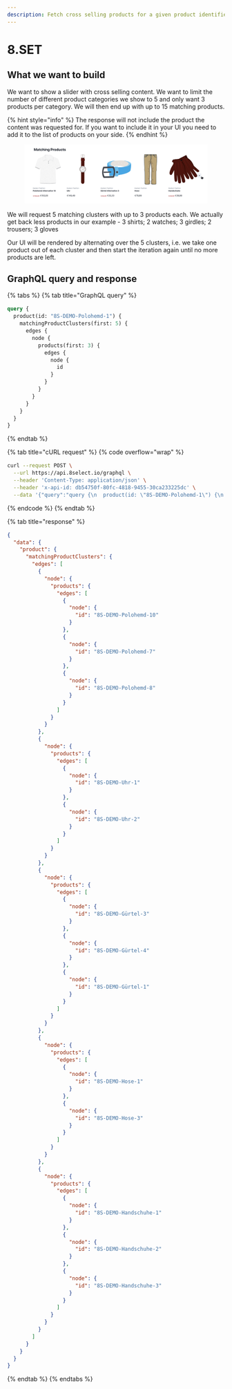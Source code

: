 ```yaml
---
description: Fetch cross selling products for a given product identifier.
---
```


# 8.SET

## What we want to build

We want to show a slider with cross selling content. We want to limit the number of different product categories we show to 5 and only want 3 products per category. We will then end up with up to 15 matching products.

{% hint style="info" %}
The response will not include the product the content was requested for. If you want to include it in your UI you need to add it to the list of products on your side.
{% endhint %}

<figure><img src="../../.gitbook/assets/set-wo-trigger.gif" alt=""><figcaption></figcaption></figure>

We will request 5 matching clusters with up to 3 products each. We actually get back less products in our example - 3 shirts; 2 watches; 3 girdles; 2 trousers; 3 gloves

Our UI will be rendered by alternating over the 5 clusters, i.e. we take one product out of each cluster and then start the iteration again until no more products are left.

## GraphQL query and response

{% tabs %}
{% tab title="GraphQL query" %}
```graphql
query {
  product(id: "8S-DEMO-Polohemd-1") {
    matchingProductClusters(first: 5) {
      edges {
        node {
          products(first: 3) {
            edges {
              node {
                id
              }
            }
          }
        }
      }
    }
  }
}

```
{% endtab %}

{% tab title="cURL request" %}
{% code overflow="wrap" %}
```bash
curl --request POST \
  --url https://api.8select.io/graphql \
  --header 'Content-Type: application/json' \
  --header 'x-api-id: db54750f-80fc-4818-9455-30ca233225dc' \
  --data '{"query":"query {\n  product(id: \"8S-DEMO-Polohemd-1\") {\n    matchingProductClusters(first: 5) {\n      edges {\n        node {\n          products(first: 3) {\n            edges {\n              node {\n                id\n              }\n            }\n          }\n        }\n      }\n    }\n  }\n}\n"}'
```
{% endcode %}
{% endtab %}

{% tab title="response" %}
```json
{
  "data": {
    "product": {
      "matchingProductClusters": {
        "edges": [
          {
            "node": {
              "products": {
                "edges": [
                  {
                    "node": {
                      "id": "8S-DEMO-Polohemd-10"
                    }
                  },
                  {
                    "node": {
                      "id": "8S-DEMO-Polohemd-7"
                    }
                  },
                  {
                    "node": {
                      "id": "8S-DEMO-Polohemd-8"
                    }
                  }
                ]
              }
            }
          },
          {
            "node": {
              "products": {
                "edges": [
                  {
                    "node": {
                      "id": "8S-DEMO-Uhr-1"
                    }
                  },
                  {
                    "node": {
                      "id": "8S-DEMO-Uhr-2"
                    }
                  }
                ]
              }
            }
          },
          {
            "node": {
              "products": {
                "edges": [
                  {
                    "node": {
                      "id": "8S-DEMO-Gürtel-3"
                    }
                  },
                  {
                    "node": {
                      "id": "8S-DEMO-Gürtel-4"
                    }
                  },
                  {
                    "node": {
                      "id": "8S-DEMO-Gürtel-1"
                    }
                  }
                ]
              }
            }
          },
          {
            "node": {
              "products": {
                "edges": [
                  {
                    "node": {
                      "id": "8S-DEMO-Hose-1"
                    }
                  },
                  {
                    "node": {
                      "id": "8S-DEMO-Hose-3"
                    }
                  }
                ]
              }
            }
          },
          {
            "node": {
              "products": {
                "edges": [
                  {
                    "node": {
                      "id": "8S-DEMO-Handschuhe-1"
                    }
                  },
                  {
                    "node": {
                      "id": "8S-DEMO-Handschuhe-2"
                    }
                  },
                  {
                    "node": {
                      "id": "8S-DEMO-Handschuhe-3"
                    }
                  }
                ]
              }
            }
          }
        ]
      }
    }
  }
}
```
{% endtab %}
{% endtabs %}

